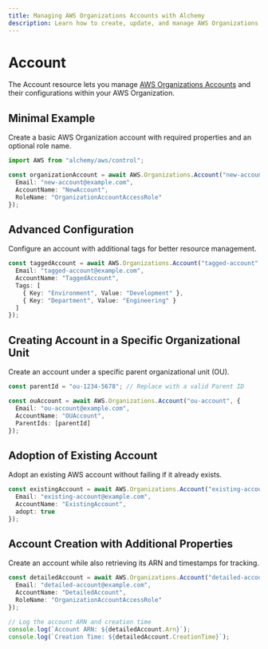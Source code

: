 ```yaml
---
title: Managing AWS Organizations Accounts with Alchemy
description: Learn how to create, update, and manage AWS Organizations Accounts using Alchemy Cloud Control.
---
```


# Account

The Account resource lets you manage [AWS Organizations Accounts](https://docs.aws.amazon.com/organizations/latest/userguide/) and their configurations within your AWS Organization.

## Minimal Example

Create a basic AWS Organization account with required properties and an optional role name.

```ts
import AWS from "alchemy/aws/control";

const organizationAccount = await AWS.Organizations.Account("new-account", {
  Email: "new-account@example.com",
  AccountName: "NewAccount",
  RoleName: "OrganizationAccountAccessRole"
});
```

## Advanced Configuration

Configure an account with additional tags for better resource management.

```ts
const taggedAccount = await AWS.Organizations.Account("tagged-account", {
  Email: "tagged-account@example.com",
  AccountName: "TaggedAccount",
  Tags: [
    { Key: "Environment", Value: "Development" },
    { Key: "Department", Value: "Engineering" }
  ]
});
```

## Creating Account in a Specific Organizational Unit

Create an account under a specific parent organizational unit (OU).

```ts
const parentId = "ou-1234-5678"; // Replace with a valid Parent ID

const ouAccount = await AWS.Organizations.Account("ou-account", {
  Email: "ou-account@example.com",
  AccountName: "OUAccount",
  ParentIds: [parentId]
});
```

## Adoption of Existing Account

Adopt an existing AWS account without failing if it already exists.

```ts
const existingAccount = await AWS.Organizations.Account("existing-account", {
  Email: "existing-account@example.com",
  AccountName: "ExistingAccount",
  adopt: true
});
```

## Account Creation with Additional Properties

Create an account while also retrieving its ARN and timestamps for tracking.

```ts
const detailedAccount = await AWS.Organizations.Account("detailed-account", {
  Email: "detailed-account@example.com",
  AccountName: "DetailedAccount",
  RoleName: "OrganizationAccountAccessRole"
});

// Log the account ARN and creation time
console.log(`Account ARN: ${detailedAccount.Arn}`);
console.log(`Creation Time: ${detailedAccount.CreationTime}`);
```